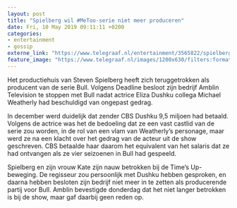 ```yaml
---
layout: post
title: "Spielberg wil #MeToo-serie niet meer produceren"
date: Fri, 10 May 2019 09:11:11 +0200
categories: 
- entertainment 
- gossip 
externe_link: "https://www.telegraaf.nl/entertainment/3565822/spielberg-wil-me-too-serie-niet-meer-produceren"
feature_image: "https://www.telegraaf.nl/images/1200x630/filters:format(jpeg):quality(80)/cdn-kiosk-api.telegraaf.nl/ca96317c-72f2-11e9-88d9-0218eaf05005.jpg"
---
```


<p class="intro">Het productiehuis van Steven Spielberg heeft zich teruggetrokken als producent van de serie Bull. Volgens Deadline besloot zijn bedrijf Amblin Television te stoppen met Bull nadat actrice Eliza Dushku collega Michael Weatherly had beschuldigd van ongepast gedrag.</p> <p>In december werd duidelijk dat zender CBS Dushku 9,5 miljoen had betaald. Volgens de actrice was het de bedoeling dat ze een vast castlid van de serie zou worden, in de rol van een vlam van Weatherly’s personage, maar werd ze na een klacht over het gedrag van de acteur uit de show geschreven. CBS betaalde haar daarom het equivalent van het salaris dat ze had ontvangen als ze vier seizoenen in Bull had gespeeld.</p><p>Spielberg en zijn vrouw Kate zijn nauw betrokken bij de Time’s Up-beweging. De regisseur zou persoonlijk met Dushku hebben gesproken, en daarna hebben besloten zijn bedrijf niet meer in te zetten als producerende partij voor Bull. Amblin bevestigde donderdag dat het niet langer betrokken is bij de show, maar gaf daarbij geen reden op.</p>
